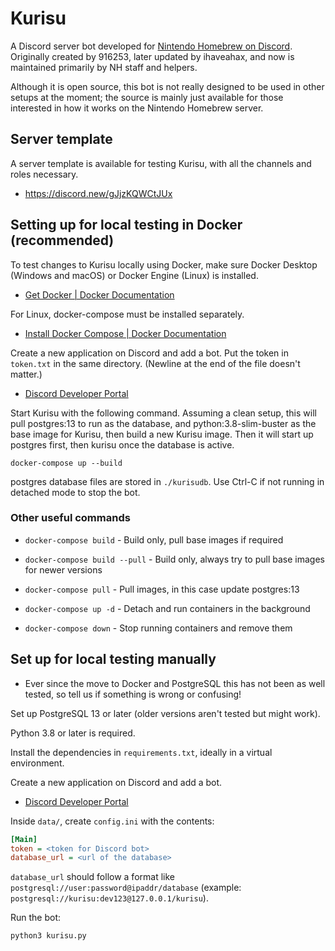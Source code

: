# Kurisu

A Discord server bot developed for [Nintendo Homebrew on Discord](https://discord.gg/C29hYvh). Originally created by 916253, later updated by ihaveahax, and now is maintained primarily by NH staff and helpers.

Although it is open source, this bot is not really designed to be used in other setups at the moment; the source is mainly just available for those interested in how it works on the Nintendo Homebrew server.

## Server template

A server template is available for testing Kurisu, with all the channels and roles necessary.

* https://discord.new/gJjzKQWCtJUx

## Setting up for local testing in Docker (recommended)

To test changes to Kurisu locally using Docker, make sure Docker Desktop (Windows and macOS) or Docker Engine (Linux) is installed.

* [Get Docker | Docker Documentation](https://docs.docker.com/get-docker/)

For Linux, docker-compose must be installed separately.

* [Install Docker Compose | Docker Documentation](https://docs.docker.com/compose/install/)

Create a new application on Discord and add a bot. Put the token in `token.txt` in the same directory. (Newline at the end of the file doesn't matter.)

* [Discord Developer Portal](https://discord.com/developers/applications)

Start Kurisu with the following command. Assuming a clean setup, this will pull postgres:13 to run as the database, and python:3.8-slim-buster as the base image for Kurisu, then build a new Kurisu image. Then it will start up postgres first, then kurisu once the database is active.

```
docker-compose up --build
```

postgres database files are stored in `./kurisudb`. Use Ctrl-C if not running in detached mode to stop the bot.

### Other useful commands

* `docker-compose build` - Build only, pull base images if required

* `docker-compose build --pull` - Build only, always try to pull base images for newer versions

* `docker-compose pull` - Pull images, in this case update postgres:13

* `docker-compose up -d` - Detach and run containers in the background

* `docker-compose down` - Stop running containers and remove them

## Set up for local testing manually

* Ever since the move to Docker and PostgreSQL this has not been as well tested, so tell us if something is wrong or confusing!

Set up PostgreSQL 13 or later (older versions aren't tested but might work).

Python 3.8 or later is required.

Install the dependencies in `requirements.txt`, ideally in a virtual environment.

Create a new application on Discord and add a bot.

- [Discord Developer Portal](https://discord.com/developers/applications)

Inside `data/`, create `config.ini` with the contents:

```ini
[Main]
token = <token for Discord bot>
database_url = <url of the database>
```

`database_url` should follow a format like `postgresql://user:password@ipaddr/database` (example: `postgresql://kurisu:dev123@127.0.0.1/kurisu`).

Run the bot:

```
python3 kurisu.py
```
